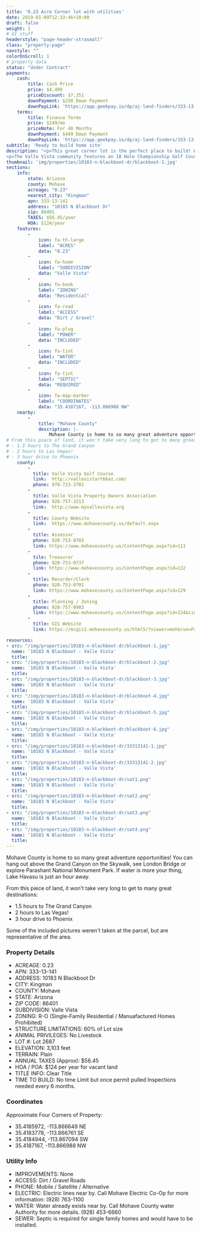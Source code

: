 ```yaml
---
title: '0.23 Acre Corner lot with utilities'
date: 2019-01-09T12:33:46+10:00
draft: false
weight: 1
# UI stuff
headerstyle: "page-header-xtrasmall"
class: "property-page"
navstyle: ""
colorOnScroll: 1
# property data
status: "Under Contract"
payments:
    cash:
        title: Cash Price
        price: $4,499
        priceDiscount: $7,351
        downPayment: $250 Down Payment
        downPayLink: 'https://app.geekpay.io/dp/aj-land-finders/333-13-141-cash-down-payment'
    terms:
        title: Finance Terms
        price: $149/mo
        priceNote: For 48 Months
        downPayment: $449 Down Payment
        downPayLink: 'https://app.geekpay.io/dp/aj-land-finders/333-13-141-terms-down-payment'
subtitle: 'Ready to build home site'
description: "<p>This great corner lot is the perfect place to build! Water and electric already run right up to the property line, so it'll be an easy hookup!</p>
<p>The Valle Vista community features an 18 Hole Championship Golf Course complete with Club House, Restaurant & Bar, and Pro Shop. Located right in the community is also a beautiful park that includes a community pool, tennis courts, and playground. The community calendar is jam-packed with activities for all ages.</p>"
thumbnail: 'img/properties/10183-n-blackboot-dr/blackboot-1.jpg'
sections:
    info:
        state: Arizona
        county: Mohave
        acreage: "0.23"
        nearest_city: "Kingman"
        apn: 333-13-141
        address: "10183 N Blackboot Dr"
        zip: 86401 
        TAXES: $56.45/year
        HOA: $124/year    
    features:
        -
            icon: fa-th-large
            label: "ACRES"
            data: "0.23"
        -
            icon: fa-home
            label: "SUBDIVISION"
            data: "Valle Vista"
        -
            icon: fa-book
            label: "ZONING"
            data: "Residential"
        -
            icon: fa-road
            label: "ACCESS"
            data: "Dirt / Gravel"
        -
            icon: fa-plug
            label: "POWER"
            data: "INCLUDED"
        -
            icon: fa-tint
            label: "WATER"
            data: "INCLUDED"
        -
            icon: fa-tint
            label: "SEPTIC"
            data: "REQUIRED"
        -
            icon: fa-map-marker 
            label: "COORDINATES"
            data: "35.4187167, -113.866988 NW"
    nearby:
        -
            title: "Mohave County"
            description: |-
                Mohave County is home to so many great adventure opportunities! You can hang out above the Grand Canyon on the Skywalk, see London Bridge or explore Parashant National Monument Park. If water is more your thing, Lake Havasu is just an hour away. 
# From this piece of land, it won't take very long to get to many great destinations:
# - 1.5 hours to The Grand Canyon
# - 2 hours to Las Vegas!
# - 3 hour drive to Phoenix 
    county:
        - 
          title: Valle Vista Golf Course 
          link:  http://vallevistart66az.com/
          phone: 978-723-3701
        - 
          title: Valle Vista Property Owners Association
          phone: 928-757-3213
          link:  http://www.myvallevista.org
        - 
          title: County Website
          link:	 https://www.mohavecounty.us/default.aspx
        - 
          title: Assessor
          phone: 928-753-0703
          link: https://www.mohavecounty.us/ContentPage.aspx?id=111
        - 
          tile: Treasurer
          phone: 928-753-0737
          link: https://www.mohavecounty.us/ContentPage.aspx?id=132
        -
          title: Recorder/Clerk
          phone: 928-753-0701
          link: https://www.mohavecounty.us/ContentPage.aspx?id=129
        -
          title: Planning / Zoning
          phone: 928-757-0903 
          link: https://www.mohavecounty.us/ContentPage.aspx?id=124&cid=360 
        - 
          title: GIS Website
          link:	https://mcgis2.mohavecounty.us/html5/?viewer=moh&run=ParcelIDSearch&ParcelId

resources: 
- src: "/img/properties/10183-n-blackboot-dr/blackboot-1.jpg"
  name: '10183 N Blackboot - Valle Vista'
  title: 
- src: "/img/properties/10183-n-blackboot-dr/blackboot-2.jpg"
  name: '10183 N Blackboot - Valle Vista'
  title: 
- src: "/img/properties/10183-n-blackboot-dr/blackboot-3.jpg"
  name: '10183 N Blackboot - Valle Vista'
  title:
- src: "/img/properties/10183-n-blackboot-dr/blackboot-4.jpg"
  name: '10183 N Blackboot - Valle Vista'
  title:
- src: "/img/properties/10183-n-blackboot-dr/blackboot-5.jpg"
  name: '10183 N Blackboot - Valle Vista'
  title: 
- src: "/img/properties/10183-n-blackboot-dr/blackboot-6.jpg"
  name: '10183 N Blackboot - Valle Vista'
  title: 
- src: "/img/properties/10183-n-blackboot-dr/33313141-1.jpg"
  name: '10183 N Blackboot - Valle Vista'
  title: 
- src: "/img/properties/10183-n-blackboot-dr/33313141-2.jpg"
  name: '10183 N Blackboot - Valle Vista'
  title: 
- src: "/img/properties/10183-n-blackboot-dr/sat1.png"
  name: '10183 N Blackboot - Valle Vista'
  title: 
- src: "/img/properties/10183-n-blackboot-dr/sat2.png"
  name: '10183 N Blackboot - Valle Vista'
  title: 
- src: "/img/properties/10183-n-blackboot-dr/sat3.png"
  name: '10183 N Blackboot - Valle Vista'
  title: 
- src: "/img/properties/10183-n-blackboot-dr/sat4.png"
  name: '10183 N Blackboot - Valle Vista'
  title: 
---
```



Mohave County is home to so many great adventure opportunities! You can hang out above the Grand Canyon on the Skywalk, see London Bridge or explore Parashant National Monument Park. If water is more your thing, Lake Havasu is just an hour away. 

From this piece of land, it won't take very long to get to many great destinations:

* 1.5 hours to The Grand Canyon
* 2 hours to Las Vegas!
* 3 hour drive to Phoenix 

Some of the included pictures weren't taken at the parcel, but are representative of the area.

### Property Details

- ACREAGE: 0.23
- APN: 333-13-141
- ADDRESS: 10183 N Blackboot Dr
- CITY: Kingman
- COUNTY: Mohave
- STATE: Arizona
- ZIP CODE: 86401
- SUBDIVISION: Valle Vista
- ZONING: R-O (Single-Family Residential / Manuafactured Homes Prohibited)
- STRUCTURE LIMITATIONS: 60% of Lot size
- ANIMAL PRIVILEGES: No Livestock
- LOT #: Lot 2687
- ELEVATION: 3,103 feet
- TERRAIN: Plain
- ANNUAL TAXES (Approx): $56.45
- HOA / POA: $124 per year for vacant land
- TITLE INFO: Clear Title
- TIME TO BUILD: No time Limit but once permit pulled Inspections needed every 6 months.


### Coordinates
Approximate Four Corners of Property:

* 35.4185972, -113.866649 NE
* 35.4183778, -113.866761 SE
* 35.4184944, -113.867094 SW
* 35.4187167, -113.866988 NW

### Utility Info
- IMPROVEMENTS: None
- ACCESS: Dirt / Gravel Roads
- PHONE: Mobile / Satellite / Alternative
- ELECTRIC: Electric lines near by. Call Mohave Electric Co-Op for more information: (928) 763-1100
- WATER: Water already exists near by. Call Mohave County water Authority for more details. (928) 453-6660
- SEWER: Septic is required for single family homes and would have to be installed.